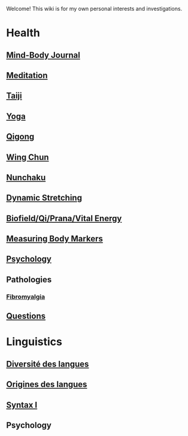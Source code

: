 Welcome\! This wiki is for my own personal interests and investigations.

# Health

## [Mind-Body Journal](Mind-Body_Journal "wikilink")

## [Meditation](Meditation "wikilink")

## [Taiji](Taiji "wikilink")

## [Yoga](Yoga "wikilink")

## [Qigong](Qigong "wikilink")

## [Wing Chun](Wing_Chun "wikilink")

## [Nunchaku](Nunchaku "wikilink")

## [Dynamic Stretching](Dynamic_Stretching "wikilink")

## [Biofield/Qi/Prana/Vital Energy](Biofield/Qi/Prana/Vital_Energy "wikilink")

## [Measuring Body Markers](Measuring_Body_Markers "wikilink")

## [Psychology](Psychology "wikilink")

## Pathologies

### [Fibromyalgia](Fibromyalgia "wikilink")

## [Questions](Questions "wikilink")

# Linguistics

## [Diversité des langues](SL00201V_-_Langage_&_langues_2/Diversité_des_langues "wikilink")

## [Origines des langues](SL00201V_-_Langage_&_langues_2/Origines_des_langues "wikilink")

## [Syntax I](Syntax_I "wikilink")

## Psychology